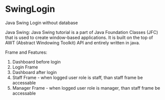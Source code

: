 # SwingLogin
Java Swing Login without database


Java Swing:
Java Swing tutorial is a part of Java Foundation Classes (JFC) that is used to create window-based applications.
It is built on the top of AWT (Abstract Windowing Toolkit) API and entirely written in java.

Frame and Features: 
1. Dashboard before login 
2. Login Frame 
3. Dashboard after login 
4. Staff Frame - when logged user role is staff, than staff frame be accessable 
5. Manager Frame - when logged user role is manager, than staff frame be accessable 
